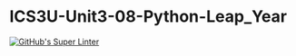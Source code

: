 # ICS3U-Unit3-08-Python-Leap_Year

[![GitHub's Super Linter](https://github.com/Mikayla-Barthelette-1/ICS3U-Unit3-08-Python-Leap_Year/workflows/GitHub's%20Super%20Linter/badge.svg)](https://github.com/Mikayla-Barthelette-1/ICS3U-Unit3-08-Python-Leap_Year/actions)
